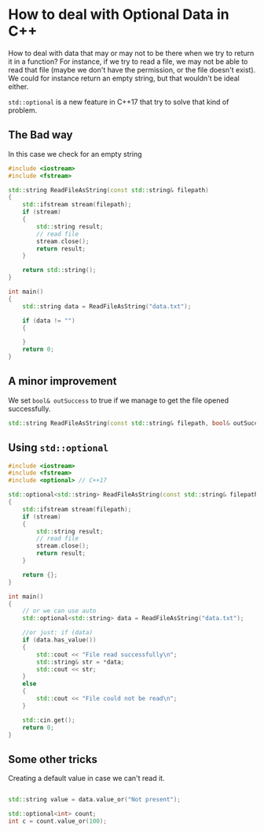 # How to deal with Optional Data in C++

How to deal with data that may or may not to be there when we try to return it in a function? For instance, if we try to read a file, we may not be able to read that file (maybe we don't have the permission, or the file doesn't exist). We could for instance return an empty string, but that wouldn't be ideal either.

```std::optional``` is a new feature in C++17 that try to solve that kind of problem.

## The Bad way

In this case we check for an empty string

```cpp
#include <iostream>
#include <fstream>

std::string ReadFileAsString(const std::string& filepath)
{
    std::ifstream stream(filepath);
    if (stream)
    {
        std::string result;
        // read file
        stream.close();
        return result;
    }

    return std::string();
}

int main()
{
    std::string data = ReadFileAsString("data.txt");

    if (data != "")
    {

    }
    return 0;
}
```

## A minor improvement

We set ```bool& outSuccess``` to true if we manage to get the file opened successfully.

```cpp
std::string ReadFileAsString(const std::string& filepath, bool& outSuccess)
```

## Using ```std::optional```

```cpp
#include <iostream>
#include <fstream>
#include <optional> // C++17

std::optional<std::string> ReadFileAsString(const std::string& filepath)
{
    std::ifstream stream(filepath);
    if (stream)
    {
        std::string result;
        // read file
        stream.close();
        return result;
    }

    return {};
}

int main()
{
    // or we can use auto
    std::optional<std::string> data = ReadFileAsString("data.txt");

    //or just: if (data)
    if (data.has_value())
    {
        std::cout << "File read successfully\n";
        std::string& str = *data;
        std::cout << str;
    }
    else
    {
        std::cout << "File could not be read\n";
    }

    std::cin.get();
    return 0;
}
```

## Some other tricks

Creating a default value in case we can't read it.

```cpp

std::string value = data.value_or("Not present");

std::optional<int> count;
int c = count.value_or(100);

```
